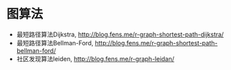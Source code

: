 # 图算法

+ 最短路径算法Dijkstra, http://blog.fens.me/r-graph-shortest-path-dijkstra/
+ 最短路径算法Bellman-Ford, http://blog.fens.me/r-graph-shortest-path-bellman-ford/
+ 社区发现算法leiden, http://blog.fens.me/r-graph-leidan/


